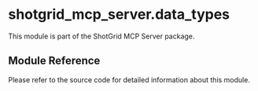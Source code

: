 # shotgrid_mcp_server.data_types

This module is part of the ShotGrid MCP Server package.

## Module Reference

Please refer to the source code for detailed information about this module.
